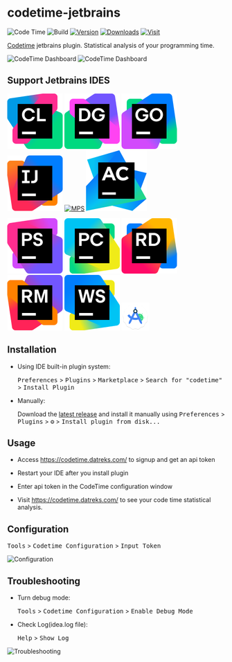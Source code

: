 # codetime-jetbrains

![Code Time](https://img.shields.io/endpoint?style=flat&url=https://codetime-api.datreks.com/badge/1?logoColor=white%26project=codetime-jetbrains%26recentMS=0%26showProject=false)
![Build](https://github.com/Data-Trekkers/codetime-jetbrains/workflows/Build/badge.svg)
[![Version](https://img.shields.io/jetbrains/plugin/v/15507-codetime.svg)](https://plugins.jetbrains.com/plugin/15507-codetime)
[![Downloads](https://img.shields.io/jetbrains/plugin/d/15507-codetime.svg)](https://plugins.jetbrains.com/plugin/15507-codetime)
[![Visit](https://hits.seeyoufarm.com/api/count/incr/badge.svg?url=https%3A%2F%2Fgithub.com%2Fdatreks%2Fcodetime-jetbrains&count_bg=%2379C83D&title_bg=%23555555&icon=&icon_color=%23E7E7E7&title=visit&edge_flat=false)](https://hits.seeyoufarm.com)

<!-- Plugin description -->
[Codetime](https://codetime.datreks.com/) jetbrains plugin. Statistical analysis of your programming time.
<!-- Plugin description end -->

![CodeTime Dashboard](img/dashboard-light.png)
![CodeTime Dashboard](img/dashboard-dark.png)

## Support Jetbrains IDES

[![CLion](https://github.com/JetBrains/logos/blob/master/web/clion/clion.svg)](https://www.jetbrains.com/clion/)
[![DataGrip](https://github.com/JetBrains/logos/blob/master/web/datagrip/datagrip.svg)](https://www.jetbrains.com/datagrip/)
[![GoLand](https://github.com/JetBrains/logos/blob/master/web/goland/goland.svg)](https://www.jetbrains.com/goland/)
[![IntelliJ IDEA](https://github.com/JetBrains/logos/blob/master/web/intellij-idea/intellij-idea.svg)](https://www.jetbrains.com/idea/)
[![MPS](./img/mps.svg)](https://www.jetbrains.com/mps/)
[![AppCode](https://github.com/JetBrains/logos/blob/master/web/appcode/appcode.svg)](https://www.jetbrains.com/appcode/)

[![PhpStorm](https://github.com/JetBrains/logos/blob/master/web/phpstorm/phpstorm.svg)](https://www.jetbrains.com/phpstorm/)
[![PyCharm](https://github.com/JetBrains/logos/blob/master/web/pycharm/pycharm.svg)](https://www.jetbrains.com/pycharm/)
[![Rider](https://github.com/JetBrains/logos/blob/master/web/rider/rider.svg)](https://www.jetbrains.com/rider/)
[![RubyMine](https://github.com/JetBrains/logos/blob/master/web/rubymine/rubymine.svg)](https://www.jetbrains.com/rubymine/)
[![WebStorm](https://github.com/JetBrains/logos/blob/master/web/webstorm/webstorm.svg)](https://www.jetbrains.com/webstorm/)
[![Android Studio](./img/android-studio.png)](https://developer.android.com/studio)

<!-- Plugin description -->
## Installation

- Using IDE built-in plugin system:

  <kbd>Preferences</kbd> > <kbd>Plugins</kbd> > <kbd>Marketplace</kbd> > <kbd>Search for "codetime"</kbd> >
  <kbd>Install Plugin</kbd>

- Manually:

  Download the [latest release](https://github.com/Data-Trekkers/codetime/releases/latest) and install it manually using
  <kbd>Preferences</kbd> > <kbd>Plugins</kbd> > <kbd>⚙️</kbd> > <kbd>Install plugin from disk...</kbd>

## Usage

- Access https://codetime.datreks.com/ to signup and get an api token

- Restart your IDE after you install plugin

- Enter api token in the CodeTime configuration window

- Visit https://codetime.datreks.com/ to see your code time statistical analysis.

## Configuration

<kbd>Tools</kbd> > <kbd>Codetime Configuration</kbd> > <kbd>Input Token</kbd>
<!-- Plugin description end -->

![Configuration](./img/configuration.png)

<!-- Plugin description -->
## Troubleshooting
- Turn debug mode:

  <kbd>Tools</kbd> > <kbd>Codetime Configuration</kbd> > <kbd>Enable Debug Mode</kbd>


- Check Log(idea.log file):

  <kbd>Help</kbd> > <kbd>Show Log</kbd>
<!-- Plugin description end -->

![Troubleshooting](./img/configuration.png)
